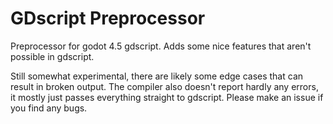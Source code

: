 # GDscript Preprocessor

Preprocessor for godot 4.5 gdscript. Adds some nice features that aren't possible in gdscript.

Still somewhat experimental, there are likely some edge cases that can result in broken output. The compiler also doesn't report hardly any errors, it mostly just passes everything straight to gdscript. Please make an issue if you find any bugs.
